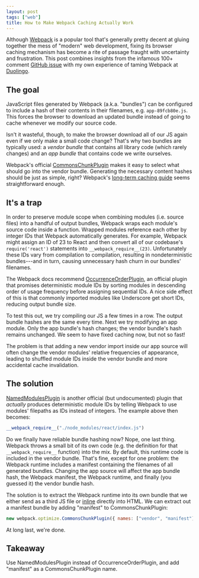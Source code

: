 ```yaml
---
layout: post
tags: ["web"]
title: How to Make Webpack Caching Actually Work
---
```


Although [Webpack](https://webpack.github.io/) is a popular tool that's generally pretty decent at gluing together the mess of "modern" web development, fixing its browser caching mechanism has become a rite of passage fraught with uncertainty and frustration. This post combines insights from the infamous 100+ comment [GitHub issue](https://github.com/webpack/webpack/issues/1315) with my own experience of taming Webpack at [Duolingo](https://www.duolingo.com/).

## The goal

JavaScript files generated by Webpack (a.k.a. "bundles") can be configured to include a hash of their contents in their filenames, e.g. `app-89fcb80e.js`. This forces the browser to download an updated bundle instead of going to cache whenever we modify our source code.

Isn't it wasteful, though, to make the browser download all of our JS again even if we only make a small code change? That's why two bundles are typically used: a _vendor bundle_ that contains all library code (which rarely changes) and an _app bundle_ that contains code we write ourselves.

Webpack's official [CommonsChunkPlugin](https://webpack.github.io/docs/list-of-plugins.html#commonschunkplugin) makes it easy to select what should go into the vendor bundle. Generating the necessary content hashes should be just as simple, right? Webpack's [long-term caching guide](https://webpack.github.io/docs/long-term-caching.html) seems straightforward enough.

## It's a trap

In order to preserve module scope when combining modules (i.e. source files) into a handful of output bundles, Webpack wraps each module's source code inside a function. Wrapped modules reference each other by integer IDs that Webpack automatically generates. For example, Webpack might assign an ID of 23 to React and then convert all of our codebase's `require('react')` statements into `__webpack_require__(23)`. Unfortunately these IDs vary from compilation to compilation, resulting in nondeterministic bundles---and in turn, causing unnecessary hash churn in our bundles' filenames.

The Webpack docs recommend [OccurrenceOrderPlugin](https://webpack.github.io/docs/list-of-plugins.html#occurrenceorderplugin), an official plugin that promises deterministic module IDs by sorting modules in descending order of usage frequency before assigning sequential IDs. A nice side effect of this is that commonly imported modules like Underscore get short IDs, reducing output bundle size.

To test this out, we try compiling our JS a few times in a row. The output bundle hashes are the same every time. Next we try modifying an app module. Only the app bundle's hash changes; the vendor bundle's hash remains unchanged. We seem to have fixed caching now, but not so fast!

The problem is that adding a new vendor import inside our app source will often change the vendor modules' relative frequencies of appearance, leading to shuffled module IDs inside the vendor bundle and more accidental cache invalidation.

## The solution

[NamedModulesPlugin](https://webpack.github.io/docs/changelog.html#1-10) is another official (but undocumented) plugin that _actually_ produces deterministic module IDs by telling Webpack to use modules' filepaths as IDs instead of integers. The example above then becomes:

<!-- prettier-ignore -->
```js
__webpack_require__("./node_modules/react/index.js")
```

Do we finally have reliable bundle hashing now? Nope, one last thing. Webpack throws a small bit of its own code (e.g. the definition for that `__webpack_require__` function) into the mix. By default, this runtime code is included in the vendor bundle. That's fine, except for one problem: the Webpack runtime includes a manifest containing the filenames of all generated bundles. Changing the app source will affect the app bundle hash, the Webpack manifest, the Webpack runtime, and finally (you guessed it) the vendor bundle hash.

The solution is to extract the Webpack runtime into its own bundle that we either send as a third JS file or [inline](https://github.com/ampedandwired/html-webpack-plugin) directly into HTML. We can extract out a manifest bundle by adding "manifest" to CommonsChunkPlugin:

<!-- prettier-ignore -->
```js
new webpack.optimize.CommonsChunkPlugin({ names: ["vendor", "manifest"] })
```

At long last, we're done.

## Takeaway

Use NamedModulesPlugin instead of OccurrenceOrderPlugin, and add "manifest" as a CommonsChunkPlugin name.
